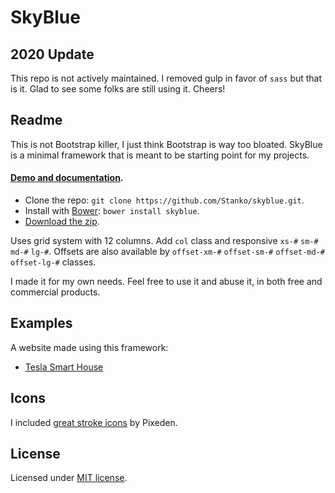 # SkyBlue

## 2020 Update

This repo is not actively maintained. I removed gulp in favor of `sass` but that is it. Glad to see some folks are still using it. Cheers!

## Readme

This is not Bootstrap killer, I just think Bootstrap is way too bloated.
SkyBlue is a minimal framework that is meant to be starting point for my projects.

#### [Demo and documentation](http://stanko.github.io/skyblue/).

- Clone the repo: `git clone https://github.com/Stanko/skyblue.git`.
- Install with [Bower](http://bower.io): `bower install skyblue`.
- [Download the zip](https://github.com/Stanko/skyblue/archive/gh-pages.zipp).


Uses grid system with 12 columns. Add ``col`` class
and responsive ``xs-#`` ``sm-#``
``md-#`` ``lg-#``. Offsets are also
available by ``offset-xm-#`` ``offset-sm-#``
``offset-md-#`` ``offset-lg-#`` classes.

I made it for my own needs. Feel free to use it and abuse it, in both free and commercial products.

## Examples

A website made using this framework:

* [Tesla Smart House](http://teslasmarthouse.com)

## Icons

I included [great stroke icons](http://themes-pixeden.com/font-demos/7-stroke/index.html) by Pixeden.

## License

Licensed under [MIT license](https://github.com/Stanko/skyblue/blob/gh-pages/LICENSE.md).
